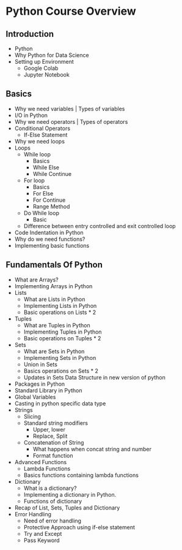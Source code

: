 # Python Course Overview

## Introduction

* Python
* Why Python for Data Science
* Setting up Environment
  * Google Colab
  * Jupyter Notebook

## Basics

* Why we need variables | Types of variables
* I/O in Python
* Why we need operators | Types of operators
* Conditional Operators
  * If-Else Statement
* Why we need loops
* Loops
  * While loop
    * Basics
    * While Else
    * While Continue
  * For loop
    * Basics
    * For Else
    * For Continue
    * Range Method
  * Do While loop
    * Basic
  * Difference between entry controlled and exit controlled loop
* Code Indentation in Python
* Why do we need functions?
* Implementing basic functions

## Fundamentals Of Python

* What are Arrays?
* Implementing Arrays in Python
* Lists
  * What are Lists in Python
  * Implementing Lists in Python
  * Basic operations on Lists * 2
* Tuples
  * What are Tuples in Python
  * Implementing Tuples in Python
  * Basic operations on Tuples * 2
* Sets
  * What are Sets in Python
  * Implementing Sets in Python
  * Union in Sets
  * Basics operations on Sets * 2
  * Updates in Sets Data Structure in new version of python
* Packages in Python
* Standard Library in Python
* Global Variables
* Casting in python specific data type
* Strings
  * Slicing
  * Standard string modifiers
    * Upper, lower
    * Replace, Split
  * Concatenation of String
    * What happens when concat string and number
    * Format function
* Advanced Functions
  * Lambda Functions
  * Basics functions containing lambda functions
* Dictionary
  * What is a dictionary?
  * Implementing a dictionary in Python.
  * Functions of dictionary
* Recap of List, Sets, Tuples and Dictionary
* Error Handling
  * Need of error handling
  * Protective Approach using if-else statement
  * Try and Except
  * Pass Keyword
